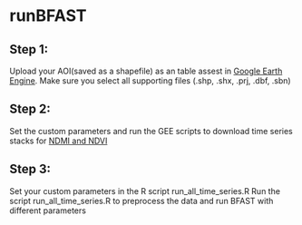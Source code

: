# runBFAST
## Step 1: 
Upload your AOI(saved as a shapefile) as an table assest in [Google Earth Engine](https://code.earthengine.google.com/). Make sure you select all supporting files (.shp, .shx, .prj, .dbf, .sbn)

## Step 2:
Set the custom parameters and run the GEE scripts to download time series stacks for [NDMI and NDVI](https://code.earthengine.google.com/4cba7fdd19c5e61794c6cd02f06f4df4)

## Step 3:
Set your custom parameters in the R script run_all_time_series.R
Run the script run_all_time_series.R to preprocess the data and run BFAST with different parameters

